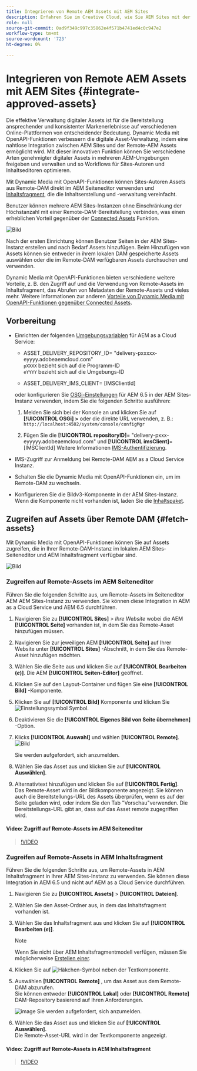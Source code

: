 ```yaml
---
title: Integrieren von Remote AEM Assets mit AEM Sites
description: Erfahren Sie im Creative Cloud, wie Sie AEM Sites mit der genehmigten AEM Assets konfigurieren und verbinden.
role: null
source-git-commit: 0ad9f349c997c35862e4f571b4741ed4c0c947e2
workflow-type: tm+mt
source-wordcount: '723'
ht-degree: 0%

---
```



# Integrieren von Remote AEM Assets mit AEM Sites  {#integrate-approved-assets}

Die effektive Verwaltung digitaler Assets ist für die Bereitstellung ansprechender und konsistenter Markenerlebnisse auf verschiedenen Online-Plattformen von entscheidender Bedeutung. Dynamic Media mit OpenAPI-Funktionen verbessern die digitale Asset-Verwaltung, indem eine nahtlose Integration zwischen AEM Sites und der Remote-AEM Assets ermöglicht wird. Mit dieser innovativen Funktion können Sie verschiedene Arten genehmigter digitaler Assets in mehreren AEM-Umgebungen freigeben und verwalten und so Workflows für Sites-Autoren und Inhaltseditoren optimieren.

Mit Dynamic Media mit OpenAPI-Funktionen können Sites-Autoren Assets aus Remote-DAM direkt im AEM Seiteneditor verwenden und [Inhaltsfragment](https://experienceleague.adobe.com/docs/experience-manager-65/content/assets/content-fragments/content-fragments.html), die die Inhaltserstellung und -verwaltung vereinfacht.

Benutzer können mehrere AEM Sites-Instanzen ohne Einschränkung der Höchstanzahl mit einer Remote-DAM-Bereitstellung verbinden, was einen erheblichen Vorteil gegenüber der [Connected Assets](use-assets-across-connected-assets-instances.md) Funktion.

![Bild](/help/assets/assets/connected-assets-rdam.png)

Nach der ersten Einrichtung können Benutzer Seiten in der AEM Sites-Instanz erstellen und nach Bedarf Assets hinzufügen. Beim Hinzufügen von Assets können sie entweder in ihrem lokalen DAM gespeicherte Assets auswählen oder die im Remote-DAM verfügbaren Assets durchsuchen und verwenden.

Dynamic Media mit OpenAPI-Funktionen bieten verschiedene weitere Vorteile, z. B. den Zugriff auf und die Verwendung von Remote-Assets im Inhaltsfragment, das Abrufen von Metadaten der Remote-Assets und vieles mehr. Weitere Informationen zur anderen [Vorteile von Dynamic Media mit OpenAPI-Funktionen gegenüber Connected Assets](/help/assets/new-dynamic-media-apis-faqs.md).

## Vorbereitung

* Einrichten der folgenden [Umgebungsvariablen](/help/implementing/cloud-manager/environment-variables.md#add-variables) für AEM as a Cloud Service:

   * ASSET_DELIVERY_REPOSITORY_ID= &quot;delivery-pxxxxx-eyyyy.adobeaemcloud.com&quot; <br>
     `pXXXX` bezieht sich auf die Programm-ID <br>
     `eYYYY` bezieht sich auf die Umgebungs-ID

   * ASSET_DELIVERY_IMS_CLIENT= [IMSClientId]

  oder konfigurieren Sie [OSGi-Einstellungen](https://experienceleague.adobe.com/docs/experience-manager-65/content/implementing/deploying/configuring/configuring-osgi.html) für AEM 6.5 in der AEM Sites-Instanz verwenden, indem Sie die folgenden Schritte ausführen:

   1. Melden Sie sich bei der Konsole an und klicken Sie auf **[!UICONTROL OSGi] >** oder die direkte URL verwenden, z. B.: `http://localhost:4502/system/console/configMgr`

   1. Fügen Sie die **[!UICONTROL repositoryID]**= &quot;delivery-pxxx-eyyyyy.adobeaemcloud.com&quot; und **[!UICONTROL imsClient]**= [IMSClientId]
Weitere Informationen [IMS-Authentifizierung](https://experienceleague.adobe.com/docs/experience-manager-65/content/security/ims-config-and-admin-console.html).

* IMS-Zugriff zur Anmeldung bei Remote-DAM AEM as a Cloud Service Instanz.

* Schalten Sie die Dynamic Media mit OpenAPI-Funktionen ein, um im Remote-DAM zu wechseln.

* Konfigurieren Sie die Bildv3-Komponente in der AEM Sites-Instanz. Wenn die Komponente nicht vorhanden ist, laden Sie die [Inhaltspaket](https://github.com/adobe/aem-core-wcm-components/releases/tag/core.wcm.components.reactor-2.23.0).

## Zugreifen auf Assets über Remote DAM {#fetch-assets}

Mit Dynamic Media mit OpenAPI-Funktionen können Sie auf Assets zugreifen, die in Ihrer Remote-DAM-Instanz im lokalen AEM Sites-Seiteneditor und AEM Inhaltsfragment verfügbar sind.

![Bild](/help/assets/assets/open-APIs.png)

### Zugreifen auf Remote-Assets im AEM Seiteneditor

Führen Sie die folgenden Schritte aus, um Remote-Assets im Seiteneditor AEM AEM Sites-Instanz zu verwenden. Sie können diese Integration in AEM as a Cloud Service und AEM 6.5 durchführen.

1. Navigieren Sie zu **[!UICONTROL Sites]** > _Ihre Website_ wobei die AEM **[!UICONTROL Seite]** vorhanden ist, in dem Sie das Remote-Asset hinzufügen müssen.
1. Navigieren Sie zur jeweiligen AEM **[!UICONTROL Seite]** auf Ihrer Website unter **[!UICONTROL Sites]** -Abschnitt, in dem Sie das Remote-Asset hinzufügen möchten.
1. Wählen Sie die Seite aus und klicken Sie auf **[!UICONTROL Bearbeiten (_e_)]**. Die AEM **[!UICONTROL Seiten-Editor]** geöffnet.
1. Klicken Sie auf den Layout-Container und fügen Sie eine **[!UICONTROL Bild]** -Komponente.
1. Klicken Sie auf **[!UICONTROL Bild]** Komponente und klicken Sie ![Einstellungssymbol](/help/assets/assets/do-not-localize/settings-icon.svg) Symbol.
1. Deaktivieren Sie die **[!UICONTROL Eigenes Bild von Seite übernehmen]** -Option.
1. Klicks **[!UICONTROL Auswahl]** und wählen **[!UICONTROL Remote]**.
   ![Bild](/help/assets/assets/uncheck-inherit-option.jpg)

   Sie werden aufgefordert, sich anzumelden.
1. Wählen Sie das Asset aus und klicken Sie auf **[!UICONTROL Auswählen]**.
1. Alternativtext hinzufügen und klicken Sie auf **[!UICONTROL Fertig]**.
   <br> Das Remote-Asset wird in der Bildkomponente angezeigt. Sie können auch die Bereitstellungs-URL des Assets überprüfen, wenn es auf der Seite geladen wird, oder indem Sie den Tab &quot;Vorschau&quot;verwenden. Die Bereitstellungs-URL gibt an, dass auf das Asset remote zugegriffen wird.

#### Video: Zugriff auf Remote-Assets im AEM Seiteneditor

>[!VIDEO](https://video.tv.adobe.com/v/3427666)

### Zugreifen auf Remote-Assets in AEM Inhaltsfragment

Führen Sie die folgenden Schritte aus, um Remote-Assets in AEM Inhaltsfragment in Ihrer AEM Sites-Instanz zu verwenden. Sie können diese Integration in AEM 6.5 und nicht auf AEM as a Cloud Service durchführen.

1. Navigieren Sie zu **[!UICONTROL Assets]** > **[!UICONTROL Dateien]**.
1. Wählen Sie den Asset-Ordner aus, in dem das Inhaltsfragment vorhanden ist.
1. Wählen Sie das Inhaltsfragment aus und klicken Sie auf **[!UICONTROL Bearbeiten (_e_)]**.

   >[!NOTE]
   >
   >Wenn Sie nicht über AEM Inhaltsfragmentmodell verfügen, müssen Sie möglicherweise [Erstellen einer](https://experienceleague.adobe.com/docs/experience-manager-65/content/assets/content-fragments/content-fragments-models.html?lang=en).

1. Klicken Sie auf ![Häkchen-Symbol](/help/assets/assets/do-not-localize/checkmark-icon.svg) neben der Textkomponente.
1. Auswählen **[!UICONTROL Remote]** , um das Asset aus dem Remote-DAM abzurufen. <br>
Sie können entweder **[!UICONTROL Lokal]** oder **[!UICONTROL Remote]** DAM-Repository basierend auf Ihren Anforderungen.

   ![image](/help/assets/assets/cf-pick.jpg)
Sie werden aufgefordert, sich anzumelden.
1. Wählen Sie das Asset aus und klicken Sie auf **[!UICONTROL Auswählen]**.
   <br> Die Remote-Asset-URL wird in der Textkomponente angezeigt.

#### Video: Zugriff auf Remote-Assets in AEM Inhaltsfragment

>[!VIDEO](https://video.tv.adobe.com/v/3427667)
